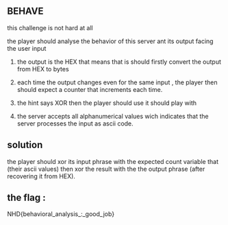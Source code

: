 ## BEHAVE
this challenge is not hard at all

the player should analyse the behavior of this server ant its output facing the user input

1. the output is the HEX that means that is should firstly convert the output from HEX to bytes 

2. each time the output changes even for the same input , the player then should expect a counter that increments each time.

3. the hint says XOR then the player should use it should play with 

4. the server accepts all alphanumerical values wich indicates that the server processes the input as ascii code.

## solution

the player should xor its input phrase with the expected count variable that (their ascii values) then xor the result with the the output phrase (after recovering it from HEX).

## the flag :
NHD{behavioral_analysis_:_good_job}


